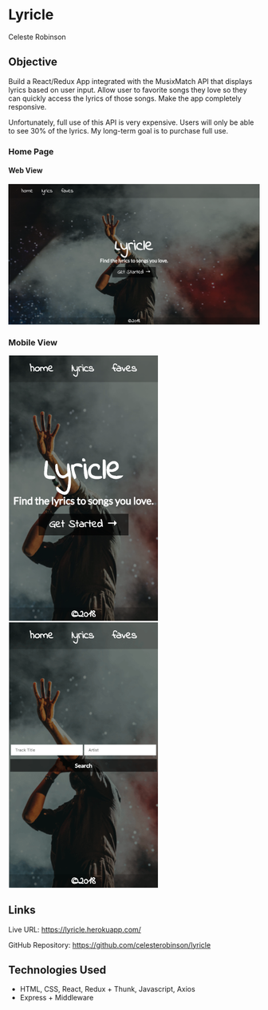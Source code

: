 # Lyricle

Celeste Robinson

## Objective

Build a React/Redux App integrated with the MusixMatch API that displays lyrics based on user input. Allow user to favorite songs they love so they can quickly access the lyrics of those songs. Make the app completely responsive.

Unfortunately, full use of this API is very expensive. Users will only be able to see 30% of the lyrics. My long-term goal is to purchase full use.

### Home Page

#### Web View
![homepage-web](screenshots/homepage-web-view.png)

### Mobile View<br/>
<img alt="homepage-web-view" src="screenshots/homepage-mobile-view.png" width="300" height="auto"><img alt="homepage-web-view" src="screenshots/lyrics-mobile-view.png" width="300" height="auto">

## Links

Live URL: https://lyricle.herokuapp.com/

GitHub Repository: https://github.com/celesterobinson/lyricle

## Technologies Used
* HTML, CSS, React, Redux + Thunk, Javascript, Axios
* Express + Middleware